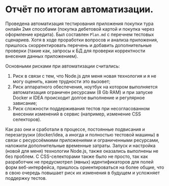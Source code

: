 # Отчёт по итогам автоматизации.

Проведена автоматизация тестирования приложения покупки тура онлайн 2мя способами
(покупка дебетовой картой и покупка через оформление кредита). Был составлен `Plan.md` с перечнем тестовых сценариев.
Хотя в ходе проработки вопросов и анализа приложения, пришлось скорректировать перечень и добавить дополнительные
проверки (такие как, запросы к БД для проверки корректности внесения данных приложением).

Основными рисками при автоматизации считались:
1. Риск в связи с тем, что Node.js для меня новая технология и я не могу оценить, какие трудности это вызовет;
2. Риск аппаратного обеспечения, ноутбук на котором выполняется автоматизация ограничен ресурсами (8 Gb RAM) и при запуске Docker и IDEA происходит долгое выполнение и регулярное зависание;
3. Риск сложности поддерживания тестов при несогласованном внесении изменений в сервис (например, изменение CSS селекторов).

Как раз они и сработали в процессе, постоянные подвисания и перезагрузки (docker/idea, а иногда и полностью тестовой
машины) в связи с ресурсоёмкими приложениями и ограниченными ресурсами, наложили дополнительные временные затраты.
Запуск и настройка (новой для меня) технологии Node.js, также оказались выполнены не без проблем.
С CSS-селекторами также было не просто, так как разработчик не предусмотрел (явных) идентификаторов для полей форм
веб-интерфейса, пришлось ориентироваться на более общие, что в свою очередь повышает риск их изменения в будущем
и усложняет поддержку тестов.
